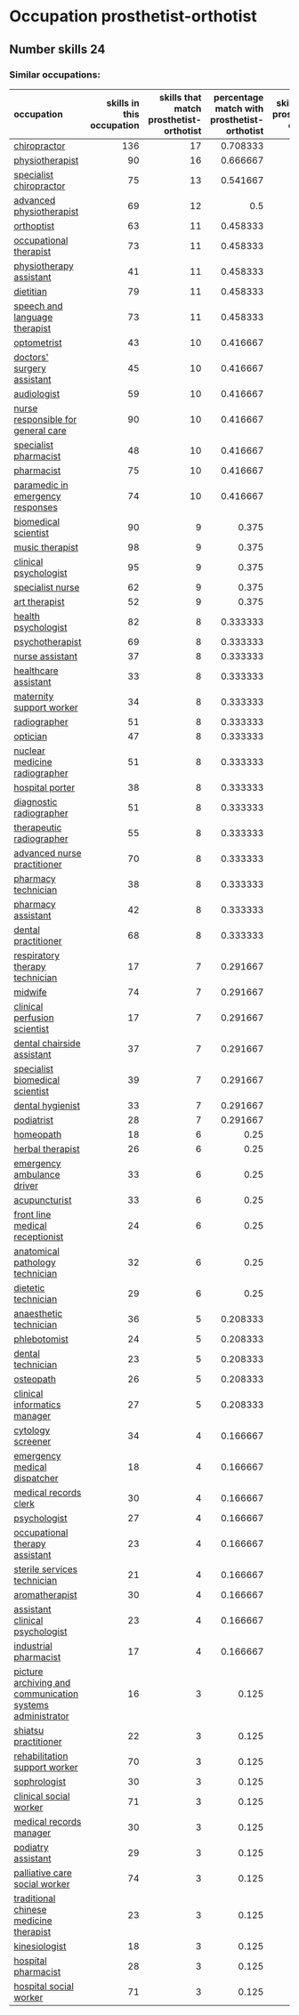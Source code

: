 # Occupation prosthetist-orthotist
## Number skills 24
### Similar occupations:
| occupation                                                                                                                |   skills in this occupation |   skills that match prosthetist-orthotist |   percentage match with prosthetist-orthotist |   skills not in prosthetist-orthotist |
|:--------------------------------------------------------------------------------------------------------------------------|----------------------------:|------------------------------------------:|----------------------------------------------:|--------------------------------------:|
| [chiropractor](chiropractor.md)                                                                                           |                         136 |                                        17 |                                      0.708333 |                                   119 |
| [physiotherapist](physiotherapist.md)                                                                                     |                          90 |                                        16 |                                      0.666667 |                                    74 |
| [specialist chiropractor](specialist_chiropractor.md)                                                                     |                          75 |                                        13 |                                      0.541667 |                                    62 |
| [advanced physiotherapist](advanced_physiotherapist.md)                                                                   |                          69 |                                        12 |                                      0.5      |                                    57 |
| [orthoptist](orthoptist.md)                                                                                               |                          63 |                                        11 |                                      0.458333 |                                    52 |
| [occupational therapist](occupational_therapist.md)                                                                       |                          73 |                                        11 |                                      0.458333 |                                    62 |
| [physiotherapy assistant](physiotherapy_assistant.md)                                                                     |                          41 |                                        11 |                                      0.458333 |                                    30 |
| [dietitian](dietitian.md)                                                                                                 |                          79 |                                        11 |                                      0.458333 |                                    68 |
| [speech and language therapist](speech_and_language_therapist.md)                                                         |                          73 |                                        11 |                                      0.458333 |                                    62 |
| [optometrist](optometrist.md)                                                                                             |                          43 |                                        10 |                                      0.416667 |                                    33 |
| [doctors' surgery assistant](doctors'_surgery_assistant.md)                                                               |                          45 |                                        10 |                                      0.416667 |                                    35 |
| [audiologist](audiologist.md)                                                                                             |                          59 |                                        10 |                                      0.416667 |                                    49 |
| [nurse responsible for general care](nurse_responsible_for_general_care.md)                                               |                          90 |                                        10 |                                      0.416667 |                                    80 |
| [specialist pharmacist](specialist_pharmacist.md)                                                                         |                          48 |                                        10 |                                      0.416667 |                                    38 |
| [pharmacist](pharmacist.md)                                                                                               |                          75 |                                        10 |                                      0.416667 |                                    65 |
| [paramedic in emergency responses](paramedic_in_emergency_responses.md)                                                   |                          74 |                                        10 |                                      0.416667 |                                    64 |
| [biomedical scientist](biomedical_scientist.md)                                                                           |                          90 |                                         9 |                                      0.375    |                                    81 |
| [music therapist](music_therapist.md)                                                                                     |                          98 |                                         9 |                                      0.375    |                                    89 |
| [clinical psychologist](clinical_psychologist.md)                                                                         |                          95 |                                         9 |                                      0.375    |                                    86 |
| [specialist nurse](specialist_nurse.md)                                                                                   |                          62 |                                         9 |                                      0.375    |                                    53 |
| [art therapist](art_therapist.md)                                                                                         |                          52 |                                         9 |                                      0.375    |                                    43 |
| [health psychologist](health_psychologist.md)                                                                             |                          82 |                                         8 |                                      0.333333 |                                    74 |
| [psychotherapist](psychotherapist.md)                                                                                     |                          69 |                                         8 |                                      0.333333 |                                    61 |
| [nurse assistant](nurse_assistant.md)                                                                                     |                          37 |                                         8 |                                      0.333333 |                                    29 |
| [healthcare assistant](healthcare_assistant.md)                                                                           |                          33 |                                         8 |                                      0.333333 |                                    25 |
| [maternity support worker](maternity_support_worker.md)                                                                   |                          34 |                                         8 |                                      0.333333 |                                    26 |
| [radiographer](radiographer.md)                                                                                           |                          51 |                                         8 |                                      0.333333 |                                    43 |
| [optician](optician.md)                                                                                                   |                          47 |                                         8 |                                      0.333333 |                                    39 |
| [nuclear medicine radiographer](nuclear_medicine_radiographer.md)                                                         |                          51 |                                         8 |                                      0.333333 |                                    43 |
| [hospital porter](hospital_porter.md)                                                                                     |                          38 |                                         8 |                                      0.333333 |                                    30 |
| [diagnostic radiographer](diagnostic_radiographer.md)                                                                     |                          51 |                                         8 |                                      0.333333 |                                    43 |
| [therapeutic radiographer](therapeutic_radiographer.md)                                                                   |                          55 |                                         8 |                                      0.333333 |                                    47 |
| [advanced nurse practitioner](advanced_nurse_practitioner.md)                                                             |                          70 |                                         8 |                                      0.333333 |                                    62 |
| [pharmacy technician](pharmacy_technician.md)                                                                             |                          38 |                                         8 |                                      0.333333 |                                    30 |
| [pharmacy assistant](pharmacy_assistant.md)                                                                               |                          42 |                                         8 |                                      0.333333 |                                    34 |
| [dental practitioner](dental_practitioner.md)                                                                             |                          68 |                                         8 |                                      0.333333 |                                    60 |
| [respiratory therapy technician](respiratory_therapy_technician.md)                                                       |                          17 |                                         7 |                                      0.291667 |                                    10 |
| [midwife](midwife.md)                                                                                                     |                          74 |                                         7 |                                      0.291667 |                                    67 |
| [clinical perfusion scientist](clinical_perfusion_scientist.md)                                                           |                          17 |                                         7 |                                      0.291667 |                                    10 |
| [dental chairside assistant](dental_chairside_assistant.md)                                                               |                          37 |                                         7 |                                      0.291667 |                                    30 |
| [specialist biomedical scientist](specialist_biomedical_scientist.md)                                                     |                          39 |                                         7 |                                      0.291667 |                                    32 |
| [dental hygienist](dental_hygienist.md)                                                                                   |                          33 |                                         7 |                                      0.291667 |                                    26 |
| [podiatrist](podiatrist.md)                                                                                               |                          28 |                                         7 |                                      0.291667 |                                    21 |
| [homeopath](homeopath.md)                                                                                                 |                          18 |                                         6 |                                      0.25     |                                    12 |
| [herbal therapist](herbal_therapist.md)                                                                                   |                          26 |                                         6 |                                      0.25     |                                    20 |
| [emergency ambulance driver](emergency_ambulance_driver.md)                                                               |                          33 |                                         6 |                                      0.25     |                                    27 |
| [acupuncturist](acupuncturist.md)                                                                                         |                          33 |                                         6 |                                      0.25     |                                    27 |
| [front line medical receptionist](front_line_medical_receptionist.md)                                                     |                          24 |                                         6 |                                      0.25     |                                    18 |
| [anatomical pathology technician](anatomical_pathology_technician.md)                                                     |                          32 |                                         6 |                                      0.25     |                                    26 |
| [dietetic technician](dietetic_technician.md)                                                                             |                          29 |                                         6 |                                      0.25     |                                    23 |
| [anaesthetic technician](anaesthetic_technician.md)                                                                       |                          36 |                                         5 |                                      0.208333 |                                    31 |
| [phlebotomist](phlebotomist.md)                                                                                           |                          24 |                                         5 |                                      0.208333 |                                    19 |
| [dental technician](dental_technician.md)                                                                                 |                          23 |                                         5 |                                      0.208333 |                                    18 |
| [osteopath](osteopath.md)                                                                                                 |                          26 |                                         5 |                                      0.208333 |                                    21 |
| [clinical informatics manager](clinical_informatics_manager.md)                                                           |                          27 |                                         5 |                                      0.208333 |                                    22 |
| [cytology screener](cytology_screener.md)                                                                                 |                          34 |                                         4 |                                      0.166667 |                                    30 |
| [emergency medical dispatcher](emergency_medical_dispatcher.md)                                                           |                          18 |                                         4 |                                      0.166667 |                                    14 |
| [medical records clerk](medical_records_clerk.md)                                                                         |                          30 |                                         4 |                                      0.166667 |                                    26 |
| [psychologist](psychologist.md)                                                                                           |                          27 |                                         4 |                                      0.166667 |                                    23 |
| [occupational therapy assistant](occupational_therapy_assistant.md)                                                       |                          23 |                                         4 |                                      0.166667 |                                    19 |
| [sterile services technician](sterile_services_technician.md)                                                             |                          21 |                                         4 |                                      0.166667 |                                    17 |
| [aromatherapist](aromatherapist.md)                                                                                       |                          30 |                                         4 |                                      0.166667 |                                    26 |
| [assistant clinical psychologist](assistant_clinical_psychologist.md)                                                     |                          23 |                                         4 |                                      0.166667 |                                    19 |
| [industrial pharmacist](industrial_pharmacist.md)                                                                         |                          17 |                                         4 |                                      0.166667 |                                    13 |
| [picture archiving and communication systems administrator](picture_archiving_and_communication_systems_administrator.md) |                          16 |                                         3 |                                      0.125    |                                    13 |
| [shiatsu practitioner](shiatsu_practitioner.md)                                                                           |                          22 |                                         3 |                                      0.125    |                                    19 |
| [rehabilitation support worker](rehabilitation_support_worker.md)                                                         |                          70 |                                         3 |                                      0.125    |                                    67 |
| [sophrologist](sophrologist.md)                                                                                           |                          30 |                                         3 |                                      0.125    |                                    27 |
| [clinical social worker](clinical_social_worker.md)                                                                       |                          71 |                                         3 |                                      0.125    |                                    68 |
| [medical records manager](medical_records_manager.md)                                                                     |                          30 |                                         3 |                                      0.125    |                                    27 |
| [podiatry assistant](podiatry_assistant.md)                                                                               |                          29 |                                         3 |                                      0.125    |                                    26 |
| [palliative care social worker](palliative_care_social_worker.md)                                                         |                          74 |                                         3 |                                      0.125    |                                    71 |
| [traditional chinese medicine therapist](traditional_chinese_medicine_therapist.md)                                       |                          23 |                                         3 |                                      0.125    |                                    20 |
| [kinesiologist](kinesiologist.md)                                                                                         |                          18 |                                         3 |                                      0.125    |                                    15 |
| [hospital pharmacist](hospital_pharmacist.md)                                                                             |                          28 |                                         3 |                                      0.125    |                                    25 |
| [hospital social worker](hospital_social_worker.md)                                                                       |                          71 |                                         3 |                                      0.125    |                                    68 |
